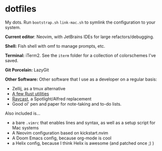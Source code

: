 # dotfiles
My dots.
Run `bootstrap.sh` `link-mac.sh` to symlink the configuration to your system.

**Current editor**: Neovim, with JetBrains IDEs for large refactors/debugging. 
 
**Shell:** Fish shell with omf to manage prompts, etc. 

**Terminal:** iTerm2. See the `iterm` folder for a collection of colorschemes I've saved.

**Git Porcelain:** LazyGit

**Other Software:**
Other software that I use as a developer on a regular basis:
- Zellij, as a tmux alternative
- [A few Rust utilities](https://gist.github.com/sts10/daadbc2f403bdffad1b6d33aff016c0a)
- [Raycast](https://www.raycast.com/), a Spotlight/Alfred replacement
- Good ol' pen and paper for note-taking and to-do lists.

Also included is...
- a bare `.vimrc` that enables lines and syntax, as well as a setup script for Mac systems
- A Neovim configuration based on kickstart.nvim
- A Doom Emacs config, because org-mode is cool
- a Helix config, because I think Helix is awesome (and patched once ;) )
